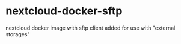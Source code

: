 # nextcloud-docker-sftp
 nextcloud docker image with sftp client added for use with "external storages"
